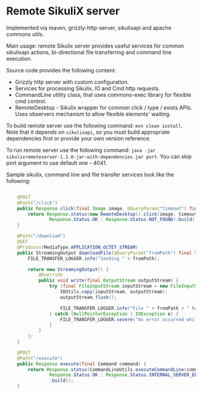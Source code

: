 Remote SikuliX server
======

Implemented via maven, grizzly-http-server, sikulixapi and apache commons utils.

Main usage: remote Sikulix server provides useful services for common sikulixapi actions, bi-directional file transferring and command line execution.

Source code provides the following content:

 - Grizzly http server with custom configuration.
 - Services for processing Sikulix, IO and Cmd http requests.
 - CommandLine utility class, that uses commons-exec library for flexible cmd control.
 - RemoteDesktop - Sikulix wrapper for common click / type / exists APIs. Uses observers mechanism to allow flexible elements' waiting.

To build remote server use the following command: `mvn clean install`.
Note that it depends on `sikulixapi`, so you must build appropriate dependencies first or provide your own version reference.

To run remote server use the following command: `java -jar sikulixremoteserver-1.1.0-jar-with-dependencies.jar port`. You can skip port argument to use default one - 4041.
 
Sample sikulix, command line and file transfer services look like the following:

```java

    @POST
    @Path("/click")
    public Response click(final Image image, @QueryParam("timeout") final int timeout) {
        return Response.status(new RemoteDesktop().click(image, timeout) ?
                Response.Status.OK : Response.Status.NOT_FOUND).build();
    }

    @Path("/download")
    @GET
    @Produces(MediaType.APPLICATION_OCTET_STREAM)
    public StreamingOutput downloadFile(@QueryParam("fromPath") final String fromPath) {
        FILE_TRANSFER_LOGGER.info("Sending " + fromPath);

        return new StreamingOutput() {
            @Override
            public void write(final OutputStream outputStream) {
                try (final FileInputStream inputStream = new FileInputStream(new File(fromPath))) {
                    IOUtils.copy(inputStream, outputStream);
                    outputStream.flush();

                    FILE_TRANSFER_LOGGER.info("File " + fromPath + " has been sent.");
                } catch (NullPointerException | IOException e) {
                    FILE_TRANSFER_LOGGER.severe("An error occurred while stream copying: " + e.getMessage());
                }
            }
        };
    }

    @POST
    @Path("/execute")
    public Response execute(final Command command) {
        return Response.status(CommandLineUtils.executeCommandLine(command) != -1 ?
                Response.Status.OK : Response.Status.INTERNAL_SERVER_ERROR)
                .build();
    }
```